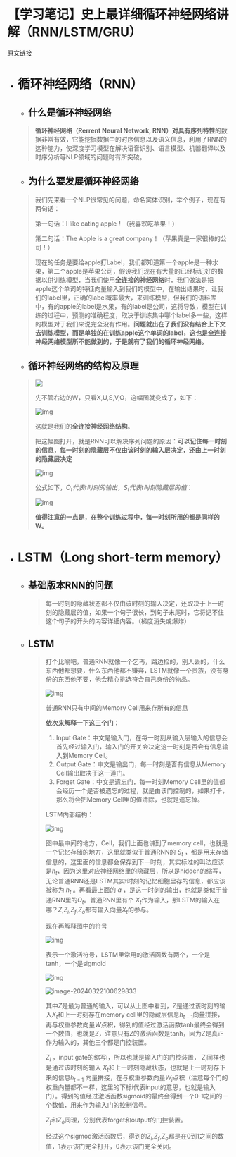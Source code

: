 # 【学习笔记】史上最详细循环神经网络讲解（RNN/LSTM/GRU）

[原文链接](https://zhuanlan.zhihu.com/p/123211148)

* # 循环神经网络（RNN）

  * ## 什么是循环神经网络


  > **循环神经网络（Rerrent Neural Network, RNN）**对具有**序列特性**的数据非常有效，它能挖掘数据中的时序信息以及语义信息，利用了RNN的这种能力，使深度学习模型在解决语音识别、语言模型、机器翻译以及时序分析等NLP领域的问题时有所突破。

  * ## 为什么要发展循环神经网络


  > 我们先来看一个NLP很常见的问题，命名实体识别，举个例子，现在有两句话：
  >
  > 第一句话：I like eating apple！（我喜欢吃苹果！）
  >
  > 第二句话：The Apple is a great company！（苹果真是一家很棒的公司！）
  >
  > 现在的任务是要给apple打Label，我们都知道第一个apple是一种水果，第二个apple是苹果公司，假设我们现在有大量的已经标记好的数据以供训练模型，当我们使用**全连接的神经网络**时，我们做法是把apple这个单词的特征向量输入到我们的模型中，在输出结果时，让我们的label里，正确的label概率最大，来训练模型，但我们的语料库中，有的apple的label是水果，有的label是公司，这将导致，模型在训练的过程中，预测的准确程度，取决于训练集中哪个label多一些，这样的模型对于我们来说完全没有作用。**问题就出在了我们没有结合上下文去训练模型，而是单独的在训练apple这个单词的label，这也是全连接神经网络模型所不能做到的，于是就有了我们的循环神经网络。**

  * ## 循环神经网络的结构及原理


  > ![](/images/nlp-2/1)
  >
  > 先不管右边的W，只看X,U,S,V,O，这幅图就变成了，如下：
  >
  > ![img](/images/nlp-2/2)
  >
  > 这就是我们的**全连接神经网络结构**。
  >
  > 把这幅图打开，就是RNN可以解决序列问题的原因：**可以记住每一时刻的信息，每一时刻的隐藏层不仅由该时刻的输入层决定，还由上一时刻的隐藏层决定**
  >
  > ![img](/images/nlp-2/3)
  >
  > 公式如下，$O_t代表t时刻的输出，S_t代表t时刻隐藏层的值$：
  >
  > ![img](/images/nlp-2/4)
  >
  > **值得注意的一点是，在整个训练过程中，每一时刻所用的都是同样的W。**


* # LSTM（Long short-term memory）

  * ## 基础版本RNN的问题

    > 每一时刻的隐藏状态都不仅由该时刻的输入决定，还取决于上一时刻的隐藏层的值，如果一个句子很长，到句子末尾时，它将记不住这个句子的开头的内容详细内容。（梯度消失或爆炸）

  * ## LSTM

    > 打个比喻吧，普通RNN就像一个乞丐，路边捡的，别人丢的，什么东西他都想要，什么东西他都不嫌弃，LSTM就像一个贵族，没有身份的东西他不要，他会精心挑选符合自己身份的物品。
    >
    > ![img](/images/nlp-2/5)
    >
    > 普通RNN只有中间的Memory Cell用来存所有的信息
    >
    > **依次来解释一下这三个门：**
    >
    > 1. Input Gate：中文是输入门，在每一时刻从输入层输入的信息会首先经过输入门，输入门的开关会决定这一时刻是否会有信息输入到Memory Cell。
    > 2. Output Gate：中文是输出门，每一时刻是否有信息从Memory Cell输出取决于这一道门。
    > 3. Forget Gate：中文是遗忘门，每一时刻Memory Cell里的值都会经历一个是否被遗忘的过程，就是由该门控制的，如果打卡，那么将会把Memory Cell里的值清除，也就是遗忘掉。
    >
    > LSTM内部结构：
    >
    > ![img](/images/nlp-2/6)
    >
    > 图中最中间的地方，Cell，我们上面也讲到了memory cell，也就是一个记忆存储的地方，这里就类似于普通RNN的 $S_t$ ，都是用来存储信息的，这里面的信息都会保存到下一时刻，其实标准的叫法应该是$h_t$，因为这里对应神经网络里的隐藏层，所以是hidden的缩写，无论普通RNN还是LSTM其实t时刻的记忆细胞里存的信息，都应该被称为 $h_t$ 。再看最上面的 $a$ ，是这一时刻的输出，也就是类似于普通RNN里的$O_t$​ 。普通RNN里有个 $X_t$作为输入，那LSTM的输入在哪？$Z$,$Z_i$,$Z_f$,$Z_o$都有输入向量$X_t$的参与。
    >
    > 
    >
    > 现在再解释图中的符号
    >
    > ![img](/images/nlp-2/7)
    >
    > 表示一个激活符号，LSTM里常用的激活函数有两个，一个是tanh，一个是sigmoid
    >
    > ![img](/images/nlp-2/8)
    >
    > ![image-20240322100629833](/images/nlp-2/9)
    >
    > 其中$Z$是最为普通的输入，可以从上图中看到，$Z$是通过该时刻的输入$X_t$和上一时刻存在memory cell里的隐藏层信息$h_{t-1}$向量拼接，再与权重参数向量$W$点积，得到的值经过激活函数tanh最终会得到一个数值，也就是$Z$，注意只有$Z$的激活函数是tanh，因为$Z$是真正作为输入的，其他三个都是门控装置。
    >
    > $Z_i$ ，input gate的缩写i，所以也就是输入门的门控装置， $Z_i$同样也是通过该时刻的输入 $X_t$和上一时刻隐藏状态，也就是上一时刻存下来的信息$h_{t-1}$ 向量拼接，在与权重参数向量$W_i$点积（注意每个门的权重向量都不一样，这里的下标i代表input的意思，也就是输入门）。得到的值经过激活函数sigmoid的最终会得到一个0-1之间的一个数值，用来作为输入门的控制信号。
    >
    > $Z_f$和$Z_o$同理，分别代表forget和output的门控装置。
    >
    > 经过这个sigmod激活函数后，得到的$Z_i$,$Z_f$,$Z_o$都是在0到1之间的数值，1表示该门完全打开，0表示该门完全关闭。
    
    

​	
